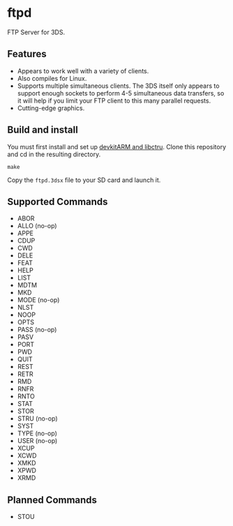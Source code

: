 ftpd
====

FTP Server for 3DS.

Features
--------
- Appears to work well with a variety of clients.
- Also compiles for Linux.
- Supports multiple simultaneous clients. The 3DS itself only appears to support enough sockets to perform 4-5 simultaneous data transfers, so it will help if you limit your FTP client to this many parallel requests.
- Cutting-edge graphics.

Build and install
------------------

You must first install and set up [devkitARM and libctru](http://3dbrew.org/wiki/Setting_up_Development_Environment).
Clone this repository and cd in the resulting directory.

    make

Copy the `ftpd.3dsx` file to your SD card and launch it.

Supported Commands
------------------

- ABOR
- ALLO (no-op)
- APPE
- CDUP
- CWD
- DELE
- FEAT
- HELP
- LIST
- MDTM
- MKD
- MODE (no-op)
- NLST
- NOOP
- OPTS
- PASS (no-op)
- PASV
- PORT
- PWD
- QUIT
- REST
- RETR
- RMD
- RNFR
- RNTO
- STAT
- STOR
- STRU (no-op)
- SYST
- TYPE (no-op)
- USER (no-op)
- XCUP
- XCWD
- XMKD
- XPWD
- XRMD

Planned Commands
----------------

- STOU
